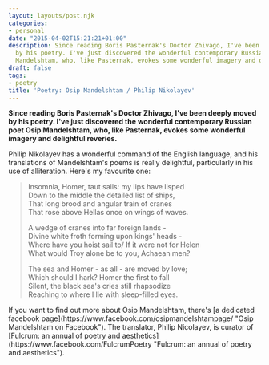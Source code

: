 ```yaml
---
layout: layouts/post.njk
categories:
- personal
date: "2015-04-02T15:21:21+01:00"
description: Since reading Boris Pasternak's Doctor Zhivago, I've been deeply moved
  by his poetry. I've just discovered the wonderful contemporary Russian poet Osip
  Mandelshtam, who, like Pasternak, evokes some wonderful imagery and delightful reveries.
draft: false
tags:
- poetry
title: 'Poetry: Osip Mandelshtam / Philip Nikolayev'
---
```


**Since reading Boris Pasternak's Doctor Zhivago, I've been deeply moved by his poetry. I've just discovered the wonderful contemporary Russian poet Osip Mandelshtam, who, like Pasternak, evokes some wonderful imagery and delightful reveries.**

Philip Nikolayev has a wonderful command of the English language, and his translations of Mandelshtam's poems is really delightful, particularly in his use of alliteration. Here's my favourite one:

<blockquote><p>
Insomnia, Homer, taut sails: my lips have lisped<br/>
Down to the middle the detailed list of ships,<br/>
That long brood and angular train of cranes<br/>
That rose above Hellas once on wings of waves.</p>

A wedge of cranes into far foreign lands -<br/>
Divine white froth forming upon kings' heads -<br/>
Where have you hoist sail to/ If it were not for Helen<br/>
What would Troy alone be to you, Achaean men?

The sea and Homer - as all - are moved by love;<br/>
Which should I hark? Homer the first to fall<br/>
Silent, the black sea's cries still rhapsodize<br/>
Reaching to where I lie with sleep-filled eyes.
</blockquote>
If you want to find out more about Osip Mandelshtam, there's [a dedicated facebook page](https://www.facebook.com/osipmandelshtampage/ "Osip Mandelshtam on Facebook"). The translator, Philip Nicolayev, is curator of [Fulcrum: an annual of poetry and aesthetics](https://www.facebook.com/FulcrumPoetry "Fulcrum: an annual of poetry and aesthetics").
